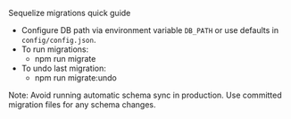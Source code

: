Sequelize migrations quick guide

- Configure DB path via environment variable `DB_PATH` or use defaults in `config/config.json`.
- To run migrations:
  - npm run migrate
- To undo last migration:
  - npm run migrate:undo

Note: Avoid running automatic schema sync in production. Use committed migration files for any schema changes.
